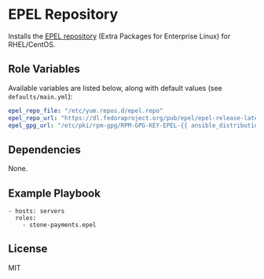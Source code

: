 # EPEL Repository

Installs the [EPEL repository](https://fedoraproject.org/wiki/EPEL) (Extra Packages for Enterprise Linux) for RHEL/CentOS.

## Role Variables

Available variables are listed below, along with default values (see `defaults/main.yml`):

```yml
epel_repo_file: "/etc/yum.repos.d/epel.repo"
epel_repo_url: "https://dl.fedoraproject.org/pub/epel/epel-release-latest-{{ ansible_distribution_major_version }}.noarch.rpm"
epel_gpg_url: "/etc/pki/rpm-gpg/RPM-GPG-KEY-EPEL-{{ ansible_distribution_major_version }}"
```

## Dependencies

None.

## Example Playbook

    - hosts: servers
      roles:
        - stone-payments.epel

## License

MIT
